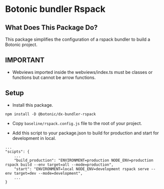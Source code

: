 # Botonic bundler Rspack

## What Does This Package Do?

This package simplifies the configuration of a rspack bundler to build a Botonic project.

## IMPORTANT

- Webviews imported inside the webviews/index.ts must be classes or functions but cannot be arrow functions.

## Setup

- Install this package.

```
npm install -D @botonic/dx-bundler-rspack
```

- Copy `baseline/rspack.config.js` file to the root of your project.

- Add this script to your package.json to build for production and start for development in local.

```
...
"scipts": {
    ...
    "build_production": "ENVIRONMENT=production NODE_ENV=production rspack build --env target=all --mode=production",
    "start": "ENVIRONMENT=local NODE_ENV=development rspack serve --env target=dev --mode=development",
    ...
}
```

